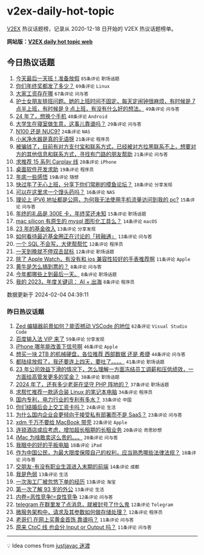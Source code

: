 # v2ex-daily-hot-topic

[V2EX](https://www.v2ex.com/) 热议话题榜，记录从 2020-12-18 日开始的 V2EX 热议话题榜单。

**网站版：[V2EX daily hot topic web](https://boojack.github.io/v2ex-daily-hot-topic-web/)**

## 今日热议话题

<!-- TODAY BEGIN -->

1. [今天最后一天班！准备放假](https://www.v2ex.com/t/1013969) `85条评论` `职场话题`
1. [你们年终奖都发了多少？](https://www.v2ex.com/t/1014028) `69条评论` `Linux`
1. [大家工资存在哪](https://www.v2ex.com/t/1014004) `67条评论` `问与答`
1. [护士女朋友排班问题。她的上班时间不固定，每天定闹钟很麻烦，有时候是 7 点半上班，有时候是 9 点上班，有没有什么好的想法。](https://www.v2ex.com/t/1013977) `49条评论` `问与答`
1. [24 年了，想换个手机](https://www.v2ex.com/t/1014002) `40条评论` `Android`
1. [大学生在寝室做生意，这事儿靠谱吗？](https://www.v2ex.com/t/1014037) `29条评论` `问与答`
1. [N100 还是 NUC9?](https://www.v2ex.com/t/1013985) `24条评论` `NAS`
1. [小米净水器是真的无语呀](https://www.v2ex.com/t/1014039) `21条评论` `程序员`
1. [被骗钱了，目前有对方支付宝和联系方式，已经被对方拉黑联系不上，想要对方的其他信息和联系方式，寻找有门路的朋友帮助](https://www.v2ex.com/t/1013979) `21条评论` `问与答`
1. [求推荐 15 系列 Carplay 线](https://www.v2ex.com/t/1013973) `20条评论` `iPhone`
1. [桌面软件开发求助](https://www.v2ex.com/t/1014035) `19条评论` `程序员`
1. [年底一些感悟](https://www.v2ex.com/t/1013991) `19条评论` `随想`
1. [快过年了无心上班，分享下你们常刷的摸鱼论坛？](https://www.v2ex.com/t/1013990) `18条评论` `分享发现`
1. [可以在这里求一个馒头药吗？](https://www.v2ex.com/t/1014015) `16条评论` `NAS`
1. [理论上 IPV6 地址都是公网，为何我无法使用手机流量访问到我的 pc?](https://www.v2ex.com/t/1014000) `15条评论` `问与答`
1. [年终的礼品是 300E 卡，年终奖还未知](https://www.v2ex.com/t/1013981) `15条评论` `职场话题`
1. [mac silicon 有原生的 mysql 图形化工具么？](https://www.v2ex.com/t/1013967) `14条评论` `macOS`
1. [23 年的基金收入](https://www.v2ex.com/t/1014029) `13条评论` `分享发现`
1. [如何看待最近基金圈正在讨论的「转融通」](https://www.v2ex.com/t/1014014) `13条评论` `问与答`
1. [一个 SQL 不会写，大佬帮帮忙](https://www.v2ex.com/t/1013983) `12条评论` `程序员`
1. [一天到晚就不停双击鼠标](https://www.v2ex.com/t/1013978) `12条评论` `职场话题`
1. [除了 Apple Watch，有没有和 ios 兼容性较好的手表推荐啊](https://www.v2ex.com/t/1013976) `11条评论` `Apple`
1. [黄牛是怎么搞到票的？](https://www.v2ex.com/t/1014045) `8条评论` `问与答`
1. [今年都哪些上到最后一天。](https://www.v2ex.com/t/1014006) `8条评论` `职场话题`
1. [我的 2023，年度关键词： AI + 出海](https://www.v2ex.com/t/1013968) `8条评论` `程序员`

数据更新于 2024-02-04 04:39:11

<!-- TODAY END -->

### 昨日热议话题

<!-- YESTERDAY BEGIN -->

1. [Zed 编辑器前景如何？能否撼动 VSCode 的地位](https://www.v2ex.com/t/1013847) `62条评论` `Visual Studio Code`
1. [百度输入法 VIP 来了](https://www.v2ex.com/t/1013878) `59条评论` `分享发现`
1. [iPhone 哪年能改善下信号啊](https://www.v2ex.com/t/1013875) `46条评论` `Apple`
1. [想买一块 2TB 的机械硬盘，各位推荐 西部数据 还是 希捷](https://www.v2ex.com/t/1013898) `44条评论` `问与答`
1. [都陆续放假了，我还要连上四天，要吐了。。。。](https://www.v2ex.com/t/1013811) `41条评论` `职场话题`
1. [23 年公司效益下滑的情况下，怎么理解一方面冻结员工调薪和压低绩效，一方面给高管发更多的奖金？](https://www.v2ex.com/t/1013812) `38条评论` `职场话题`
1. [2024 年了，还有多少老哥在坚守 PHP 阵地的？](https://www.v2ex.com/t/1013837) `37条评论` `职场话题`
1. [求帮忙推荐一款适合装 Linux 的笔记本电脑](https://www.v2ex.com/t/1013900) `34条评论` `程序员`
1. [国内专利，电力行业的专利有多水？](https://www.v2ex.com/t/1013810) `33条评论` `中国`
1. [你们结婚后会上交工资卡吗？](https://www.v2ex.com/t/1013914) `24条评论` `生活`
1. [为什么国内企业会更倾向于接受私有部署而不是 SaaS？](https://www.v2ex.com/t/1013921) `23条评论` `问与答`
1. [xdm 千万不要给 MacBook 带壳](https://www.v2ex.com/t/1013893) `22条评论` `Apple`
1. [连锁酒店或应考虑，增加超长租期的长租业务](https://www.v2ex.com/t/1013873) `20条评论` `奇思妙想`
1. [iMac 为啥敢卖这么贵的。。。](https://www.v2ex.com/t/1013846) `20条评论` `问与答`
1. [我眼中的好的平板电脑](https://www.v2ex.com/t/1013806) `18条评论` `iPad`
1. [作为中国公民，为最大限度保障自己的权利，应当熟悉哪些法律法规？](https://www.v2ex.com/t/1013835) `18条评论` `问与答`
1. [交朋友-有没有职业生涯进入末期的前端](https://www.v2ex.com/t/1013825) `14条评论` `成都`
1. [我是色弱](https://www.v2ex.com/t/1013927) `13条评论` `生活`
1. [一次淘工厂被忽悠下单的经历](https://www.v2ex.com/t/1013852) `13条评论` `淘宝`
1. [第一次了解 93 岁的外公](https://www.v2ex.com/t/1013868) `13条评论` `生活`
1. [内卷=恶性竞争!=良性竞争](https://www.v2ex.com/t/1013934) `12条评论` `问与答`
1. [telegram 在群里发了点消息，就被封号了什么鬼](https://www.v2ex.com/t/1013884) `12条评论` `Telegram`
1. [微服务架构中，请求及其参数如何做存储处理？](https://www.v2ex.com/t/1013843) `12条评论` `程序员`
1. [老哥们 在网上买黄金首饰 靠谱吗？](https://www.v2ex.com/t/1013858) `11条评论` `问与答`
1. [原来 CtoC 线 也会分 Input or Output 吗？](https://www.v2ex.com/t/1013854) `11条评论` `问与答`

<!-- YESTERDAY END -->

---

💡 Idea comes from [justjavac 迷渡](https://github.com/justjavac/)
